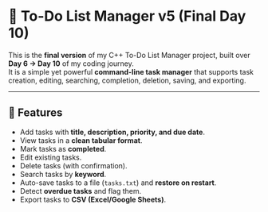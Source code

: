 # 📝 To-Do List Manager v5 (Final Day 10)

This is the **final version** of my C++ To-Do List Manager project, built over **Day 6 → Day 10** of my coding journey.  
It is a simple yet powerful **command-line task manager** that supports task creation, editing, searching, completion, deletion, saving, and exporting.

---

## 🚀 Features
- Add tasks with **title, description, priority, and due date**.
- View tasks in a **clean tabular format**.
- Mark tasks as **completed**.
- Edit existing tasks.
- Delete tasks (with confirmation).
- Search tasks by **keyword**.
- Auto-save tasks to a file (`tasks.txt`) and **restore on restart**.
- Detect **overdue tasks** and flag them.
- Export tasks to **CSV (Excel/Google Sheets)**.
